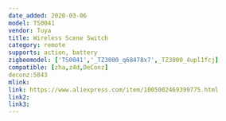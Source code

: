 ```yaml
---
date_added: 2020-03-06
model: TS0041
vendor: Tuya
title: Wireless Scene Switch
category: remote
supports: action, battery
zigbeemodel: ['TS0041','_TZ3000_q68478x7',_TZ3000_4upl1fcj]
compatible: [zha,z4d,DeConz]
deconz:5843
mlink: 
link: https://www.aliexpress.com/item/1005002469399775.html
link2: 
link3: 
---
```

